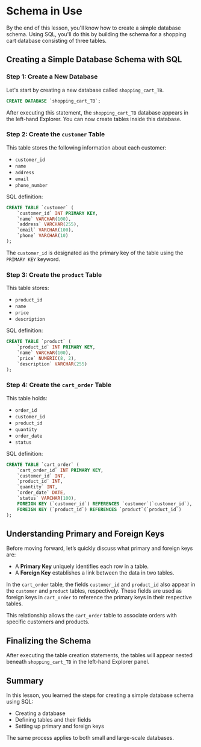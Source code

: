 # **Schema in Use**

By the end of this lesson, you'll know how to create a simple database schema. Using SQL, you'll do this by building the schema for a shopping cart database consisting of three tables.

## **Creating a Simple Database Schema with SQL**

### **Step 1: Create a New Database**

Let's start by creating a new database called `shopping_cart_TB`.

```sql
CREATE DATABASE `shopping_cart_TB`;
```

After executing this statement, the `shopping_cart_TB` database appears in the left-hand Explorer. You can now create tables inside this database.

### **Step 2: Create the `customer` Table**

This table stores the following information about each customer:

* `customer_id`
* `name`
* `address`
* `email`
* `phone_number`

SQL definition:

```sql
CREATE TABLE `customer` (
    `customer_id` INT PRIMARY KEY,
    `name` VARCHAR(100),
    `address` VARCHAR(255),
    `email` VARCHAR(100),
    `phone` VARCHAR(10)
);
```

The `customer_id` is designated as the primary key of the table using the `PRIMARY KEY` keyword.

### **Step 3: Create the `product` Table**

This table stores:

* `product_id`
* `name`
* `price`
* `description`

SQL definition:

```sql
CREATE TABLE `product` (
    `product_id` INT PRIMARY KEY,
    `name` VARCHAR(100),
    `price` NUMERIC(8, 2),
    `description` VARCHAR(255)
);
```

### **Step 4: Create the `cart_order` Table**

This table holds:

* `order_id`
* `customer_id`
* `product_id`
* `quantity`
* `order_date`
* `status`

SQL definition:

```sql
CREATE TABLE `cart_order` (
    `cart_order_id` INT PRIMARY KEY,
    `customer_id` INT,
    `product_id` INT,
    `quantity` INT,
    `order_date` DATE,
    `status` VARCHAR(100),
    FOREIGN KEY (`customer_id`) REFERENCES `customer`(`customer_id`),
    FOREIGN KEY (`product_id`) REFERENCES `product`(`product_id`)
);
```

## **Understanding Primary and Foreign Keys**

Before moving forward, let’s quickly discuss what primary and foreign keys are:

* A **Primary Key** uniquely identifies each row in a table.
* A **Foreign Key** establishes a link between the data in two tables.

In the `cart_order` table, the fields `customer_id` and `product_id` also appear in the `customer` and `product` tables, respectively. These fields are used as foreign keys in `cart_order` to reference the primary keys in their respective tables.

This relationship allows the `cart_order` table to associate orders with specific customers and products.

## **Finalizing the Schema**

After executing the table creation statements, the tables will appear nested beneath `shopping_cart_TB` in the left-hand Explorer panel.

## **Summary**

In this lesson, you learned the steps for creating a simple database schema using SQL:

* Creating a database
* Defining tables and their fields
* Setting up primary and foreign keys

The same process applies to both small and large-scale databases.
